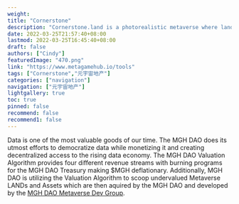 ```yaml
---
weight: 
title: "Cornerstone"
description: "Cornerstone.land is a photorealistic metaverse where land is sold off as NFTs. Break ground and join the pioneer creator community to shape the future."
date: 2022-03-25T21:57:40+08:00
lastmod: 2022-03-25T16:45:40+08:00
draft: false
authors: ["Cindy"]
featuredImage: "470.png"
link: "https://www.metagamehub.io/tools"
tags: ["Cornerstone","元宇宙地产"]
categories: ["navigation"]
navigation: ["元宇宙地产"]
lightgallery: true
toc: true
pinned: false
recommend: false
recommend1: false
---
```

Data is one of the most valuable goods of our time. The MGH DAO does its utmost efforts to democratize data while monetizing it and creating decentralized access to the rising data economy. The MGH DAO Valuation Algorithm provides four different revenue streams with burning programs for the MGH DAO Treasury making $MGH deflationary. Additionally, MGH DAO is utilizing the Valuation Algorithm to scoop undervalued Metaverse LANDs and Assets which are then aquired by the MGH DAO and developed by the [MGH DAO Metaverse Dev Group](https://twitter.com/mgh_metadev).
